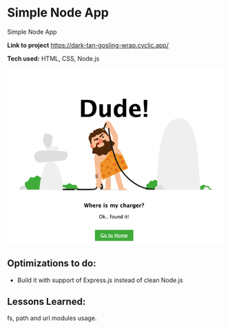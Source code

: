 # Simple Node App

Simple Node App

**Link to project** https://dark-tan-gosling-wrap.cyclic.app/

**Tech used:** HTML, CSS, Node.js

![Simple Node App](assets/dude.png)

## Optimizations to do:

- Build it with support of Express.js instead of clean Node.js

## Lessons Learned:

fs, path and url modules usage.
